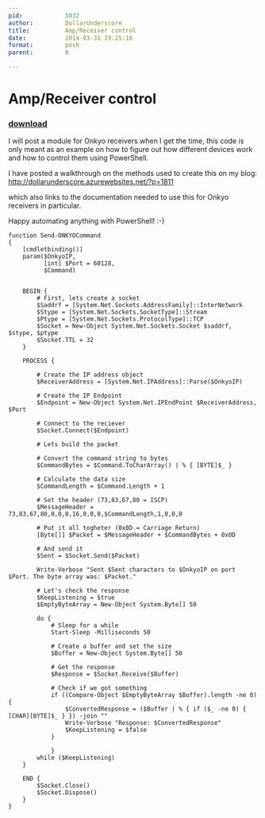 ```yaml
---
pid:            5032
author:         DollarUnderscore
title:          Amp/Receiver control
date:           2014-03-31 19:25:16
format:         posh
parent:         0

---
```


# Amp/Receiver control

### [download](Scripts\5032.ps1)

I will post a module for Onkyo receivers when I get the time, this code is only meant as an example on how to figure out how different devices work and how to control them using PowerShell.

I have posted a walkthrough on the methods used to create this on my blog:
http://dollarunderscore.azurewebsites.net/?p=1811

which also links to the documentation needed to use this for Onkyo receivers in particular.

Happy automating anything with PowerShell! :-)


```posh
function Send-ONKYOCommand
{
    [cmdletbinding()]
    param($OnkyoIP,
          [int] $Port = 60128,
          $Command)


    BEGIN {
        # First, lets create a socket
        $Saddrf = [System.Net.Sockets.AddressFamily]::InterNetwork 
        $Stype = [System.Net.Sockets.SocketType]::Stream 
        $Ptype = [System.Net.Sockets.ProtocolType]::TCP
        $Socket = New-Object System.Net.Sockets.Socket $saddrf, $stype, $ptype 
        $Socket.TTL = 32
    }

    PROCESS {

        # Create the IP address object
        $ReceiverAddress = [System.Net.IPAddress]::Parse($OnkyoIP)

        # Create the IP Endpoint 
        $Endpoint = New-Object System.Net.IPEndPoint $ReceiverAddress, $Port

        # Connect to the reciever
        $Socket.Connect($Endpoint)

        # Lets build the packet

        # Convert the command string to bytes
        $CommandBytes = $Command.ToCharArray() | % { [BYTE]$_ }

        # Calculate the data size
        $CommandLength = $Command.Length + 1

        # Set the header (73,83,67,80 = ISCP)
        $MessageHeader = 73,83,67,80,0,0,0,16,0,0,0,$CommandLength,1,0,0,0

        # Put it all togheter (0x0D = Carriage Return)
        [Byte[]] $Packet = $MessageHeader + $CommandBytes + 0x0D

        # And send it
        $Sent = $Socket.Send($Packet)

        Write-Verbose "Sent $Sent characters to $OnkyoIP on port $Port. The byte array was: $Packet."

        # Let's check the response
        $KeepListening = $true
        $EmptyByteArray = New-Object System.Byte[] 50

        do {
            # Sleep for a while
            Start-Sleep -Milliseconds 50

            # Create a buffer and set the size
            $Buffer = New-Object System.Byte[] 50
            
            # Get the response
            $Response = $Socket.Receive($Buffer)

            # Check if we got something
            if ((Compare-Object $EmptyByteArray $Buffer).length -ne 0) {
                $ConvertedResponse = ($Buffer | % { if ($_ -ne 0) { [CHAR][BYTE]$_ } }) -join ""
                Write-Verbose "Response: $ConvertedResponse"
                $KeepListening = $false
            }

            }
        while ($KeepListening)
    }

    END {
        $Socket.Close()
        $Socket.Dispose()
    }
}
```
